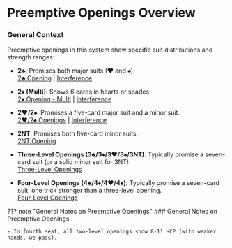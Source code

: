 # Preemptive Openings Overview

### General Context

Preemptive openings in this system show specific suit distributions and strength ranges:

- **2♣**: Promises both major suits (♥ and ♠).  
  [2♣ Opening](two-club.md) | [Interference](two-club-interference.md)

- **2♦ (Multi)**: Shows 6 cards in hearts or spades.  
  [2♦ Opening - Multi](two-diamond.md) | [Interference](two-diamond-interference.md)

- **2♥/2♠**: Promises a five-card major suit and a minor suit.  
  [2♥/2♠ Openings](two-major.md) | [Interference](two-major-interference.md)

- **2NT**: Promises both five-card minor suits.  
  [2NT Opening](two-nt.md)

- **Three-Level Openings (3♣/3♦/3♥/3♠/3NT)**: Typically promise a seven-card suit (or a solid minor suit for 3NT).  
  [Three-Level Openings](three-level-openings.md)

- **Four-Level Openings (4♣/4♦/4♥/4♠)**: Typically promise a seven-card suit, one trick stronger than a three-level opening.  
  [Four-Level Openings](four-level-openings.md)

??? note "General Notes on Preemptive Openings"
    ### General Notes on Preemptive Openings

    - In fourth seat, all two-level openings show 8-11 HCP (with weaker hands, we pass).